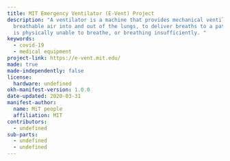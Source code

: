 ```yaml
---
title: MIT Emergency Ventilator (E-Vent) Project
description: "A ventilator is a machine that provides mechanical ventilation by moving
  breathable air into and out of the lungs, to deliver breaths to a patient who
  is physically unable to breathe, or breathing insufficiently. "
keywords:
  - covid-19
  - medical equipment
project-link: https://e-vent.mit.edu/
made: true
made-independently: false
license:
  hardware: undefined
okh-manifest-version: 1.0.0
date-updated: 2020-03-31
manifest-author:
  name: MiT people
  affiliation: MIT
contributors:
  - undefined
sub-parts:
  - undefined
  - undefined
---
```


